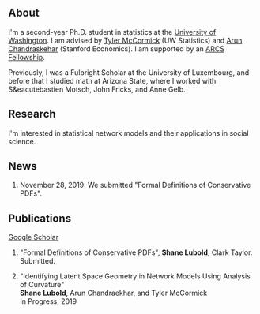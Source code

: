 ## About

I'm a second-year Ph.D. student in statistics at the [University of Washington](https://www.washington.edu/). I am advised by [Tyler McCormick](https://thmccormick.github.io/) (UW Statistics) and [Arun Chandraskehar](https://web.stanford.edu/~arungc/)  (Stanford Economics). I am supported by an [ARCS Fellowship](https://www.arcsfoundation.org).

Previously, I was a Fulbright Scholar at the University of Luxembourg, and before that I studied math at Arizona State, where I worked with S&eacutebastien Motsch, John Fricks, and Anne Gelb.

## Research

I'm interested in statistical network models and their applications in social science. 

## News
1) November 28, 2019: We submitted "Formal Definitions of Conservative PDFs".

## Publications

[Google Scholar](https://scholar.google.com/citations?user=Ab-RAckAAAAJ&hl=en&oi=ao)

1) "Formal Definitions of Conservative PDFs", **Shane Lubold**, Clark Taylor. Submitted.

2) "Identifying Latent Space Geometry in Network Models Using Analysis of Curvature"  
**Shane Lubold**, Arun Chandraekhar, and Tyler McCormick  
In Progress, 2019
